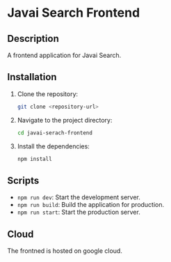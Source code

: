 # Javai Search Frontend

## Description
A frontend application for Javai Search.

## Installation

1. Clone the repository:
   ```bash
   git clone <repository-url>
   ```
2. Navigate to the project directory:
   ```bash
   cd javai-serach-frontend
   ```
3. Install the dependencies:
   ```bash
   npm install
   ```

## Scripts

- `npm run dev`: Start the development server.
- `npm run build`: Build the application for production.
- `npm run start`: Start the production server.


## Cloud

The frontned is hosted on google cloud.


